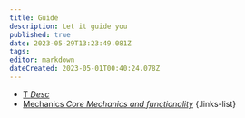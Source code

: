 ```yaml
---
title: Guide
description: Let it guide you
published: true
date: 2023-05-29T13:23:49.081Z
tags: 
editor: markdown
dateCreated: 2023-05-01T00:40:24.078Z
---
```


- [T *Desc*](/guide/)
- [Mechanics *Core Mechanics and functionality*](/guide/core)
{.links-list}